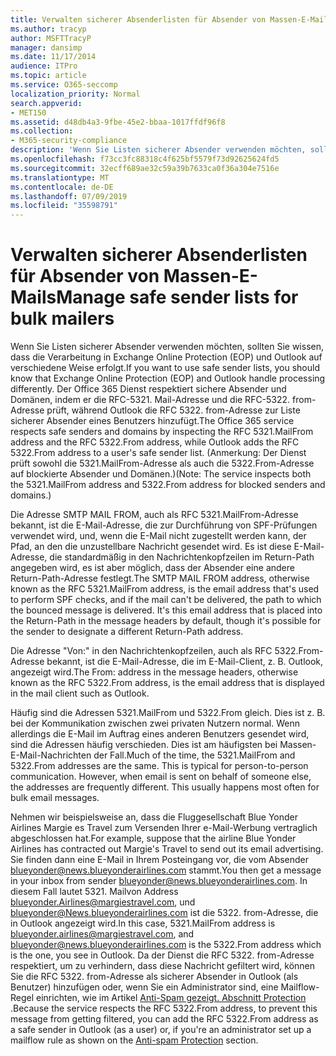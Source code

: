 ```yaml
---
title: Verwalten sicherer Absenderlisten für Absender von Massen-E-Mails
ms.author: tracyp
author: MSFTTracyP
manager: dansimp
ms.date: 11/17/2014
audience: ITPro
ms.topic: article
ms.service: O365-seccomp
localization_priority: Normal
search.appverid:
- MET150
ms.assetid: d48db4a3-9fbe-45e2-bbaa-1017ffdf96f8
ms.collection:
- M365-security-compliance
description: 'Wenn Sie Listen sicherer Absender verwenden möchten, sollten Sie wissen, dass die Verarbeitung in Exchange Online Protection (EOP) und Outlook auf verschiedene Weise erfolgt. Der Dienst berücksichtigt sichere Absender und Domänen, indem er die RFC 5321.MailFrom-Adresse und die RFC 5322.From-Adresse prüft, während Outlook die RFC 5322.From-Adresse zur Liste sicherer Absender eines Benutzers hinzufügt. (Anmerkung: Der Dienst prüft sowohl die 5321.MailFrom-Adresse als auch die 5322.From-Adresse auf blockierte Absender und Domänen.)'
ms.openlocfilehash: f73cc3fc88318c4f625bf5579f73d92625624fd5
ms.sourcegitcommit: 32ecff689ae32c59a39b7633ca0f36a304e7516e
ms.translationtype: MT
ms.contentlocale: de-DE
ms.lasthandoff: 07/09/2019
ms.locfileid: "35598791"
---
```

# <a name="manage-safe-sender-lists-for-bulk-mailers"></a><span data-ttu-id="3e046-105">Verwalten sicherer Absenderlisten für Absender von Massen-E-Mails</span><span class="sxs-lookup"><span data-stu-id="3e046-105">Manage safe sender lists for bulk mailers</span></span>

<span data-ttu-id="3e046-106">Wenn Sie Listen sicherer Absender verwenden möchten, sollten Sie wissen, dass die Verarbeitung in Exchange Online Protection (EOP) und Outlook auf verschiedene Weise erfolgt.</span><span class="sxs-lookup"><span data-stu-id="3e046-106">If you want to use safe sender lists, you should know that Exchange Online Protection (EOP) and Outlook handle processing differently.</span></span> <span data-ttu-id="3e046-107">Der Office 365 Dienst respektiert sichere Absender und Domänen, indem er die RFC-5321. Mail-Adresse und die RFC-5322. from-Adresse prüft, während Outlook die RFC 5322. from-Adresse zur Liste sicherer Absender eines Benutzers hinzufügt.</span><span class="sxs-lookup"><span data-stu-id="3e046-107">The Office 365 service respects safe senders and domains by inspecting the RFC 5321.MailFrom address and the RFC 5322.From address, while Outlook adds the RFC 5322.From address to a user's safe sender list.</span></span> <span data-ttu-id="3e046-108">(Anmerkung: Der Dienst prüft sowohl die 5321.MailFrom-Adresse als auch die 5322.From-Adresse auf blockierte Absender und Domänen.)</span><span class="sxs-lookup"><span data-stu-id="3e046-108">(Note: The service inspects both the 5321.MailFrom address and 5322.From address for blocked senders and domains.)</span></span>
  
<span data-ttu-id="3e046-p103">Die Adresse SMTP MAIL FROM, auch als RFC 5321.MailFrom-Adresse bekannt, ist die E-Mail-Adresse, die zur Durchführung von SPF-Prüfungen verwendet wird, und, wenn die E-Mail nicht zugestellt werden kann, der Pfad, an den die unzustellbare Nachricht gesendet wird. Es ist diese E-Mail-Adresse, die standardmäßig in den Nachrichtenkopfzeilen im Return-Path angegeben wird, es ist aber möglich, dass der Absender eine andere Return-Path-Adresse festlegt.</span><span class="sxs-lookup"><span data-stu-id="3e046-p103">The SMTP MAIL FROM address, otherwise known as the RFC 5321.MailFrom address, is the email address that's used to perform SPF checks, and if the mail can't be delivered, the path to which the bounced message is delivered. It's this email address that is placed into the Return-Path in the message headers by default, though it's possible for the sender to designate a different Return-Path address.</span></span>
  
<span data-ttu-id="3e046-111">Die Adresse "Von:" in den Nachrichtenkopfzeilen, auch als RFC 5322.From-Adresse bekannt, ist die E-Mail-Adresse, die im E-Mail-Client, z. B. Outlook, angezeigt wird.</span><span class="sxs-lookup"><span data-stu-id="3e046-111">The From: address in the message headers, otherwise known as the RFC 5322.From address, is the email address that is displayed in the mail client such as Outlook.</span></span>
  
<span data-ttu-id="3e046-p104">Häufig sind die Adressen 5321.MailFrom und 5322.From gleich. Dies ist z. B. bei der Kommunikation zwischen zwei privaten Nutzern normal. Wenn allerdings die E-Mail im Auftrag eines anderen Benutzers gesendet wird, sind die Adressen häufig verschieden. Dies ist am häufigsten bei Massen-E-Mail-Nachrichten der Fall.</span><span class="sxs-lookup"><span data-stu-id="3e046-p104">Much of the time, the 5321.MailFrom and 5322.From addresses are the same. This is typical for person-to-person communication. However, when email is sent on behalf of someone else, the addresses are frequently different. This usually happens most often for bulk email messages.</span></span>
  
<span data-ttu-id="3e046-116">Nehmen wir beispielsweise an, dass die Fluggesellschaft Blue Yonder Airlines Margie es Travel zum Versenden Ihrer e-Mail-Werbung vertraglich abgeschlossen hat.</span><span class="sxs-lookup"><span data-stu-id="3e046-116">For example, suppose that the airline Blue Yonder Airlines has contracted out Margie's Travel to send out its email advertising.</span></span> <span data-ttu-id="3e046-117">Sie finden dann eine E-Mail in Ihrem Posteingang vor, die vom Absender blueyonder@news.blueyonderairlines.com stammt.</span><span class="sxs-lookup"><span data-stu-id="3e046-117">You then get a message in your inbox from sender blueyonder@news.blueyonderairlines.com.</span></span> <span data-ttu-id="3e046-118">In diesem Fall lautet 5321. Mailvon Address blueyonder.Airlines@margiestravel.com, und blueyonder@News.blueyonderairlines.com ist die 5322. from-Adresse, die in Outlook angezeigt wird.</span><span class="sxs-lookup"><span data-stu-id="3e046-118">In this case, 5321.MailFrom address is blueyonder.airlines@margiestravel.com, and blueyonder@news.blueyonderairlines.com is the 5322.From address which is the one, you see in Outlook.</span></span> <span data-ttu-id="3e046-119">Da der Dienst die RFC 5322. from-Adresse respektiert, um zu verhindern, dass diese Nachricht gefiltert wird, können Sie die RFC 5322. from-Adresse als sicherer Absender in Outlook (als Benutzer) hinzufügen oder, wenn Sie ein Administrator sind, eine Mailflow-Regel einrichten, wie im Artikel [Anti-Spam gezeigt. Abschnitt Protection](anti-spam-protection.md) .</span><span class="sxs-lookup"><span data-stu-id="3e046-119">Because the service respects the RFC 5322.From address, to prevent this message from getting filtered, you can add the RFC 5322.From address as a safe sender in Outlook (as a user) or, if you're an administrator set up a mailflow rule as shown on the [Anti-spam Protection](anti-spam-protection.md) section.</span></span>
  

